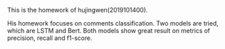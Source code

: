 This is the homework of hujingwen(2019101400).

His homework focuses on comments classification. Two models are tried, which are LSTM and Bert. Both models show great result on metrics of precision, recall and f1-score.